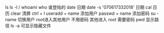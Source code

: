 ls
ls -l /
whoami
who 谁登陆的
date 日期
date -s '070617332018' 日期
cal 日历
clear 清屏 ctrl + l
useradd + name 添加用户
passwd + name  添加密码
su - name 切换用户 root进入其他用户 不用密码 其他进入 root 需要密码
pwd 显示路径
ls -a 可显示隐藏文件